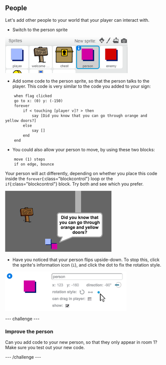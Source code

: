 ## People

Let's add other people to your world that your player can interact with.

+ Switch to the person sprite

![Person sprite](images/person-sprite.png)

+ Add some code to the person sprite, so that the person talks to the player. This code is very similar to the code you added to your sign:

```blocks
	when flag clicked
	go to x: (0) y: (-150)
	forever
		if < touching [player v]? > then
			say [Did you know that you can go through orange and yellow doors?]
		else
			say []
		end
	end
```

+ You could also allow your person to move, by using these two blocks:

```blocks
	move (1) steps
	if on edge, bounce
```

Your person will act differently, depending on whether you place this code inside the `forever`{:class="blockcontrol"} loop or the `if`{:class="blockcontrol"} block. Try both and see which you prefer.

![screenshot](images/world-person-test.png)

+ Have you noticed that your person flips upside-down. To stop this, click the sprite's information icon (`i`), and click the dot to fix the rotation style.

![screenshot](images/world-person-rotate.png)


--- challenge ---
### Improve the person
Can you add code to your new person, so that they only appear in room 1? Make sure you test out your new code.

--- /challenge ---

